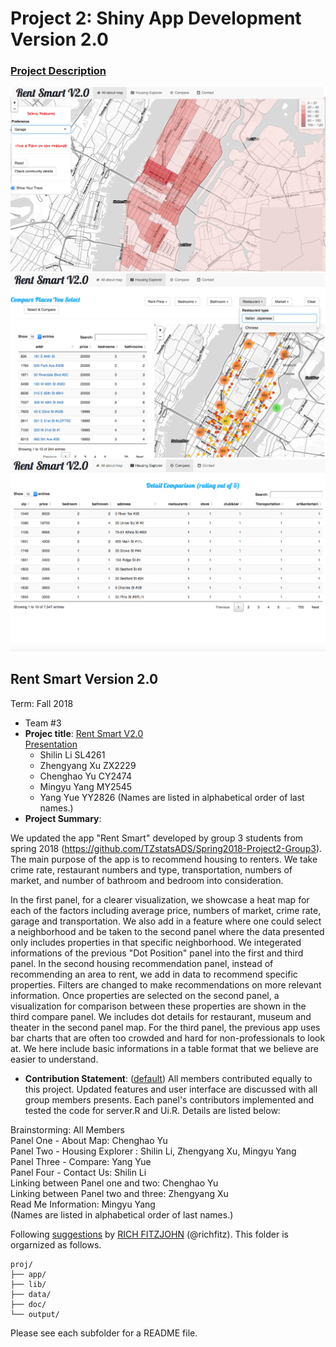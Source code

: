 # Project 2: Shiny App Development Version 2.0

### [Project Description](doc/project2_desc.md)

![screenshot](doc/panel1.png)
![screenshot](doc/panel2.png)
![screenshot](doc/panel3.png)


## Rent Smart Version 2.0 
Term: Fall 2018

+ Team #3
+ **Projec title**: [Rent Smart V2.0](https://taburiss3525.shinyapps.io/HousingM/)  
[Presentation](https://prezi.com/view/XJk5oUjxWrj9Je7nsaQu/)
	+ Shilin Li SL4261
	+ Zhengyang Xu ZX2229
	+ Chenghao Yu CY2474
	+ Mingyu Yang MY2545
	+ Yang Yue YY2826
(Names are listed in alphabetical order of last names.)
+ **Project Summary**: 


We updated the app "Rent Smart" developed by group 3 students from spring 2018 (https://github.com/TZstatsADS/Spring2018-Project2-Group3). The main purpose of the app is to recommend housing to renters. We take crime rate, restaurant numbers and type, transportation, numbers of market, and number of bathroom and bedroom into consideration.   

In the first panel, for a clearer visualization, we showcase a heat map for each of the factors including average price, numbers of market, crime rate, garage and transportation. We also add in a feature where one could select a neighborhood and be taken to the second panel where the data presented only includes properties in that specific neighborhood. We integerated informations of the previous "Dot Position" panel into the first and third panel. In the second housing recommendation panel, instead of recommending an area to rent, we add in data to recommend specific properties. Filters are changed to make recommendations on more relevant information. Once properties are selected on the second panel, a visualization for comparison between these properties are shown in the third compare panel. We includes dot details for restaurant, museum and theater in the second panel map. For the third panel, the previous app uses bar charts that are often too crowded and hard for non-professionals to look at. We here include basic informations in a table format that we believe are easier to understand. 

+ **Contribution Statement**: ([default](doc/a_note_on_contributions.md)) 
All members contributed equally to this project. Updated features and user interface are discussed with all group members presents. Each panel's contributors implemented and tested the code for server.R and Ui.R. Details are listed below:

Brainstorming: All Members  
Panel One - About Map: Chenghao Yu  
Panel Two - Housing Explorer : Shilin Li, Zhengyang Xu, Mingyu Yang  
Panel Three - Compare: Yang Yue  
Panel Four - Contact Us: Shilin Li  
Linking between Panel one and two: Chenghao Yu   
Linking between Panel two and three: Zhengyang Xu  
Read Me Information: Mingyu Yang   
(Names are listed in alphabetical order of last names.)

Following [suggestions](http://nicercode.github.io/blog/2013-04-05-projects/) by [RICH FITZJOHN](http://nicercode.github.io/about/#Team) (@richfitz). This folder is orgarnized as follows.

```
proj/
├── app/
├── lib/
├── data/
├── doc/
└── output/
```

Please see each subfolder for a README file.
